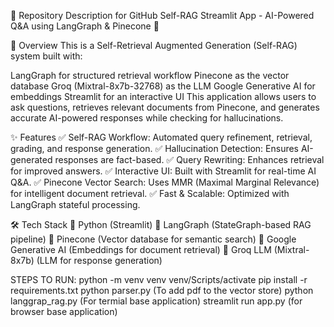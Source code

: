📝 Repository Description for GitHub
Self-RAG Streamlit App - AI-Powered Q&A using LangGraph & Pinecone 🚀

📌 Overview
This is a Self-Retrieval Augmented Generation (Self-RAG) system built with:

LangGraph for structured retrieval workflow
Pinecone as the vector database
Groq (Mixtral-8x7b-32768) as the LLM
Google Generative AI for embeddings
Streamlit for an interactive UI
This application allows users to ask questions, retrieves relevant documents from Pinecone, and generates accurate AI-powered responses while checking for hallucinations.

✨ Features
✅ Self-RAG Workflow: Automated query refinement, retrieval, grading, and response generation.
✅ Hallucination Detection: Ensures AI-generated responses are fact-based.
✅ Query Rewriting: Enhances retrieval for improved answers.
✅ Interactive UI: Built with Streamlit for real-time AI Q&A.
✅ Pinecone Vector Search: Uses MMR (Maximal Marginal Relevance) for intelligent document retrieval.
✅ Fast & Scalable: Optimized with LangGraph stateful processing.

🛠️ Tech Stack
🔹 Python (Streamlit)
🔹 LangGraph (StateGraph-based RAG pipeline)
🔹 Pinecone (Vector database for semantic search)
🔹 Google Generative AI (Embeddings for document retrieval)
🔹 Groq LLM (Mixtral-8x7b) (LLM for response generation)


STEPS TO RUN:
python -m venv venv
venv/Scripts/activate
pip install -r requirements.txt
python parser.py (To add pdf to the vector store)
python langgrap_rag.py (For termial base application)
streamlit run app.py (for browser base application)


